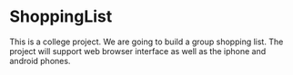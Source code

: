 # ShoppingList

This is a college project. We are going to build a group shopping list. The project will support web browser interface as well as the 
iphone and android phones.  
